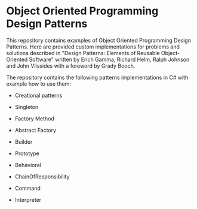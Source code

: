 Object Oriented Programming Design Patterns
==========
This repository contains examples of Object Oriented Programming Design Patterns. Here are provided custom implementations for problems and solutions described in "Design Patterns: Elements of Reusable Object-Oriented Software" written by Erich Gamma, Richard Helm, Ralph Johnson and John Vlissides with a foreword by Grady Booch.

The repository contains the following patterns implementations in C# with example how to use them:

* Creational patterns
 * Singleton
 * Factory Method
 * Abstract Factory
 * Builder
 * Prototype

* Behavioral
 * ChainOfResponsibility
 * Command
 * Interpreter